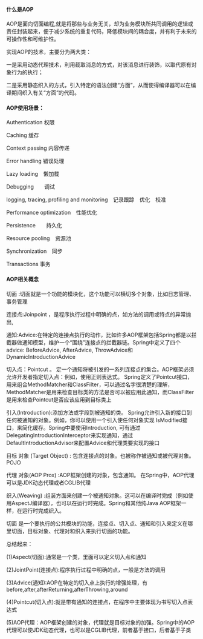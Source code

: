 #### 什么是AOP

AOP是面向切面编程,就是将那些与业务无关，却为业务模块所共同调用的逻辑或责任封装起来，便于减少系统的重复代码，降低模块间的耦合度，并有利于未来的可操作性和可维护性。

实现AOP的技术，主要分为两大类：

一是采用动态代理技术，利用截取消息的方式，对该消息进行装饰，以取代原有对象行为的执行；

二是采用静态织入的方式，引入特定的语法创建“方面”，从而使得编译器可以在编译期间织入有关“方面”的代码。

#### AOP使用场景：

Authentication 权限

Caching 缓存

Context passing 内容传递

Error handling 错误处理

Lazy loading　懒加载

Debugging　　调试

logging, tracing, profiling and monitoring　记录跟踪　优化　校准

Performance optimization　性能优化

Persistence　　持久化

Resource pooling　资源池

Synchronization　同步

Transactions 事务

#### AOP相关概念

切面 :切面就是一个功能的模块化，这个功能可以横切多个对象，比如日志管理、事务管理

连接点:Joinpoint ，是程序执行过程中明确的点，如方法的调用或特点的异常抛出,

通知:Advice:在特定的连接点执行的动作，比如许多AOP框架包括Spring都是以拦截器做通知模型，维护一个“围绕”连接点的拦截器链。Spring中定义了四个advice: BeforeAdvice, AfterAdvice, ThrowAdvice和DynamicIntroductionAdvice

切入点：Pointcut 。 定一个通知将被引发的一系列连接点的集合。AOP框架必须允许开发者指定切入点：例如，使用正则表达式。 Spring定义了Pointcut接口，用来组合MethodMatcher和ClassFilter，可以通过名字很清楚的理解， MethodMatcher是用来检查目标类的方法是否可以被应用此通知，而ClassFilter是用来检查Pointcut是否应该应用到目标类上

引入\(Introduction\):添加方法或字段到被通知的类。 Spring允许引入新的接口到任何被通知的对象。例如，你可以使用一个引入使任何对象实现 IsModified接口，来简化缓存。Spring中要使用Introduction, 可有通过DelegatingIntroductionInterceptor来实现通知，通过DefaultIntroductionAdvisor来配置Advice和代理类要实现的接口

目标 对象 \(Target Object\) : 包含连接点的对象。也被称作被通知或被代理对象。POJO

代理 对象\(AOP Prox\) :AOP框架创建的对象，包含通知。 在Spring中，AOP代理可以是JDK动态代理或者CGLIB代理

织入\(Weaving\) :组装方面来创建一个被通知对象。这可以在编译时完成（例如使用AspectJ编译器），也可以在运行时完成。Spring和其他纯Java AOP框架一样，在运行时完成织入。

切面 是一个要执行的公共模块的功能，连接点、切入点、通知和引入来定义在哪里切面，目标对象、代理对和织入来执行切面的功能。

总结起来：

\(1\)Aspect\(切面\):通常是一个类，里面可以定义切入点和通知

\(2\)JointPoint\(连接点\):程序执行过程中明确的点，一般是方法的调用

\(3\)Advice\(通知\):AOP在特定的切入点上执行的增强处理，有before,after,afterReturning,afterThrowing,around

\(4\)Pointcut\(切入点\):就是带有通知的连接点，在程序中主要体现为书写切入点表达式

\(5\)AOP代理：AOP框架创建的对象，代理就是目标对象的加强。Spring中的AOP代理可以使JDK动态代理，也可以是CGLIB代理，前者基于接口，后者基于子类












